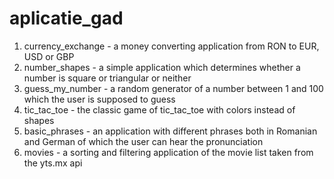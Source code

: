 # aplicatie_gad
1. currency_exchange - a money converting application from RON to EUR, USD or GBP
2. number_shapes - a simple application which determines whether a number is square or triangular or neither
3. guess_my_number - a random generator of a number between 1 and 100 which the user is supposed to guess
4. tic_tac_toe - the classic game of tic_tac_toe with colors instead of shapes
5. basic_phrases - an application with different phrases both in Romanian and German of which the user can hear the pronunciation 
6. movies - a sorting and filtering application of the movie list taken from the yts.mx api
